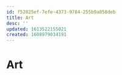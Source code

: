 ```yaml
---
id: f52825ef-7efe-4373-9784-255b9a058deb
title: Art
desc: ''
updated: 1613522155021
created: 1608979034191
---
```


# Art

